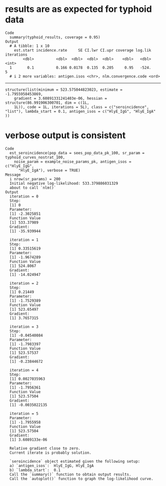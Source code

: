 # results are as expected for typhoid data

    Code
      summary(typhoid_results, coverage = 0.95)
    Output
      # A tibble: 1 x 10
        est.start incidence.rate     SE CI.lwr CI.upr coverage log.lik iterations
            <dbl>          <dbl>  <dbl>  <dbl>  <dbl>    <dbl>   <dbl>      <int>
      1       0.1          0.166 0.0178  0.135  0.205     0.95   -524.          5
      # i 2 more variables: antigen.isos <chr>, nlm.convergence.code <ord>

---

    structure(list(minimum = 523.575044823023, estimate = -1.7955958453869, 
        gradient = 3.60891331241403e-06, hessian = structure(86.991906300701, dim = c(1L, 
        1L)), code = 1L, iterations = 5L), class = c("seroincidence", 
    "list"), lambda_start = 0.1, antigen_isos = c("HlyE_IgG", "HlyE_IgA"
    ))

# verbose output is consistent

    Code
      est_seroincidence(pop_data = sees_pop_data_pk_100, sr_param = typhoid_curves_nostrat_100,
        noise_param = example_noise_params_pk, antigen_isos = c("HlyE_IgG",
          "HlyE_IgA"), verbose = TRUE)
    Message
      i nrow(sr_params) = 200
      Initial negative log-likelihood: 533.379886031329
      about to call `nlm()`
    Output
      iteration = 0
      Step:
      [1] 0
      Parameter:
      [1] -2.3025851
      Function Value
      [1] 533.37989
      Gradient:
      [1] -35.939944
      
      iteration = 1
      Step:
      [1] 0.33515619
      Parameter:
      [1] -1.9674289
      Function Value
      [1] 524.8067
      Gradient:
      [1] -14.024947
      
      iteration = 2
      Step:
      [1] 0.21449
      Parameter:
      [1] -1.7529389
      Function Value
      [1] 523.65497
      Gradient:
      [1] 3.7657315
      
      iteration = 3
      Step:
      [1] -0.04540084
      Parameter:
      [1] -1.7983397
      Function Value
      [1] 523.57537
      Gradient:
      [1] -0.23844672
      
      iteration = 4
      Step:
      [1] 0.0027035963
      Parameter:
      [1] -1.7956361
      Function Value
      [1] 523.57504
      Gradient:
      [1] -0.0035022135
      
      iteration = 5
      Parameter:
      [1] -1.7955958
      Function Value
      [1] 523.57504
      Gradient:
      [1] 3.6089133e-06
      
      Relative gradient close to zero.
      Current iterate is probably solution.
      
      `seroincidence` object estimated given the following setup:
      a) `antigen_isos`:  HlyE_IgG, HlyE_IgA 
      b) `lambda_start`:  0.1 
      Call the `summary()` function to obtain output results.
      Call the `autoplot()` function to graph the log-likelihood curve.

